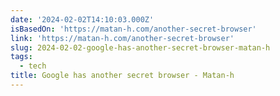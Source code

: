 ```yaml
---
date: '2024-02-02T14:10:03.000Z'
isBasedOn: 'https://matan-h.com/another-secret-browser'
link: 'https://matan-h.com/another-secret-browser'
slug: 2024-02-02-google-has-another-secret-browser-matan-h
tags:
  - tech
title: Google has another secret browser - Matan-h
---
```



